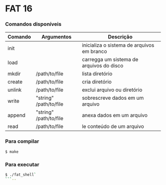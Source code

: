 # FAT 16

### Comandos disponíveis

| Comando       | Argumentos             | Descrição                                       |
| ------------- |------------------------|-------------------------------------------------|
| init          |                        | inicializa o sistema de arquivos em branco      |
| load          |                        | carregga um sistema de arquivos do disco        |
| mkdir         | /path/to/file          | lista diretório                                 |
| create        | /path/to/file          | cria diretório                                  |
| unlink        | /path/to/file          | exclui arquivo ou diretório                     |
| write         | "string" /path/to/file | sobrescreve dados em um arquivo                 |
| append        | "string" /path/to/file | anexa dados em um arquivo                       |
| read          | /path/to/file          | le conteúdo de um arquivo                       |

### Para compilar

```sh
$ make
```

### Para executar 

```sh
$ ./fat_shell`
```--
